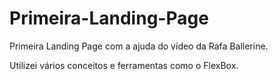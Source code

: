 # Primeira-Landing-Page
Primeira Landing Page com a ajuda do vídeo da Rafa Ballerine.

Utilizei vários conceitos e ferramentas como o FlexBox.
